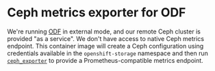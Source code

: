 # Ceph metrics exporter for ODF

We're running [ODF][] in external mode, and our remote Ceph cluster is provided "as a service". We don't have access to native Ceph metrics endpoint. This container image will create a Ceph configuration using credentials available in the `openshift-storage` namespace and then run [`ceph_exporter`][ceph_exporter] to provide a Prometheus-compatible metrics endpoint.

[ODF]: https://www.redhat.com/en/technologies/cloud-computing/openshift-data-foundation
[ceph_exporter]: https://github.com/digitalocean/ceph_exporter
